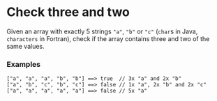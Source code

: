 # Check three and two

Given an array with exactly 5 strings `"a"`, `"b"` or `"c"` (`char`s in Java, `characters` in Fortran),
check if the array contains three and two of the same values.


### Examples
```
["a", "a", "a", "b", "b"] ==> true  // 3x "a" and 2x "b"
["a", "b", "c", "b", "c"] ==> false // 1x "a", 2x "b" and 2x "c"
["a", "a", "a", "a", "a"] ==> false // 5x "a"
```